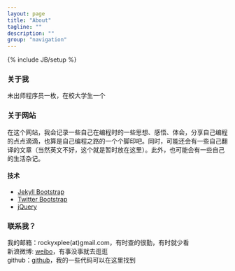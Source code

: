 ```yaml
---
layout: page
title: "About"
tagline: ""
description: ""
group: "navigation"
---
```

{% include JB/setup %}

### 关于我

未出师程序员一枚，在校大学生一个  

### 关于网站

在这个网站，我会记录一些自己在编程时的一些思想、感悟、体会，分享自己编程的点点滴滴，也算是自己编程之路的一个个脚印吧。同时，可能还会有一些自己翻译的文章（当然英文不好，这个就是暂时放在这里）。此外，也可能会有一些自己的生活杂记。

#### 技术

* [Jekyll Bootstrap][]
* [Twitter Bootstrap][]
* [jQuery][]

### 联系我？

我的邮箱：rockyxplee(at)gmail.com，有时查的很勤，有时就少看  
新浪微博: [weibo]，有事没事就去逛逛  
github：[github]，我的一些代码可以在这里找到

[weibo]: http://weibo.com/xiaoxiaopingfan
[github]: http://github.com/RockyRockyLee
[Jekyll Bootstrap]: http://jekyllbootstrap.com "The Definitive Jekyll Blogging Framework"
[Twitter Bootstrap]: http://twitter.github.com/bootstrap/
[jQuery]: http://jquery.com
